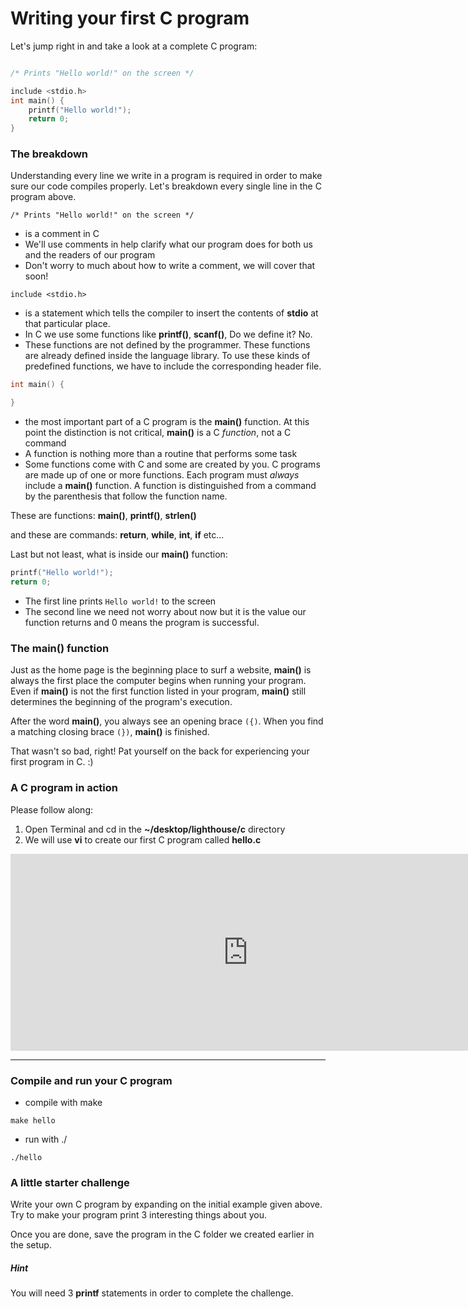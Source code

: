 # Writing your first C program

Let's jump right in and take a look at a complete C program:

```c

/* Prints "Hello world!" on the screen */

include <stdio.h>
int main() {
	printf("Hello world!");
	return 0;
}
```

### The breakdown

Understanding every line we write in a program is required in order to make sure our code compiles properly.  Let's breakdown every single line in the C program above.

`/* Prints "Hello world!" on the screen */`

* is a comment in C
* We'll use comments in help clarify what our program does for both us and the readers of our program
* Don't worry to much about how to write a comment, we will cover that soon!


`include <stdio.h>`

* is a statement which tells the compiler to insert the contents of **stdio** at that particular place.
* In C we use some functions like **printf()**, **scanf()**,
Do we define it? No.
* These functions are not defined by the programmer. These functions are already defined inside the language library. To use these kinds of predefined functions, we have to include the corresponding header file.

```c
int main() {

}
```

* the most important part of a C program is the **main()** function. At this point the distinction is not critical, **main()** is a C *function*, not a C command
* A function is nothing more than a routine that performs some task
* Some functions come with C and some are created by you. C programs are made up of one or more functions. Each program must *always* include a **main()** function. A function is distinguished from a command by the parenthesis that follow the function name.

These are functions:
**main()**, **printf()**, **strlen()**

and these are commands:
**return**, **while**, **int**, **if** etc...

Last but not least, what is inside our **main()** function:
```c
printf("Hello world!");
return 0;
```
* The first line prints `Hello world!` to the screen
* The second line we need not worry about now but it is the value our function returns and 0 means the program is successful.

### The main() function

Just as the home page is the beginning place to surf a website, **main()** is always the first place the computer begins when running your program. Even if **main()** is not the first function listed in your program, **main()** still determines the beginning of the program's execution.

After the word **main()**, you always see an opening brace `({)`. When you find a matching closing brace `(})`, **main()** is finished.

That wasn't so bad, right! Pat yourself on the back for experiencing your first program in C. :)

### A C program in action

Please follow along:

1. Open Terminal and cd in the **~/desktop/lighthouse/c** directory
2. We will use **vi** to create our first C program called **hello.c**

<iframe width="760" height="315" src="https://www.youtube.com/embed/NN8SEXtijLY" frameborder="0" allowfullscreen></iframe>

---

### Compile and run your C program

* compile with make

``` make hello ```

* run with ./

``` ./hello ```

### A little starter challenge

Write your own C program by expanding on the initial example given above. Try to make your program print 3 interesting things about you.

Once you are done, save the program in the C folder we created earlier in the setup.

##### Hint
You will need 3 **printf** statements in order to complete the challenge.
